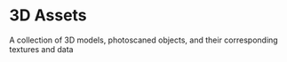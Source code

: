 # 3D Assets
A collection of 3D models, photoscaned objects, and their corresponding textures and data
